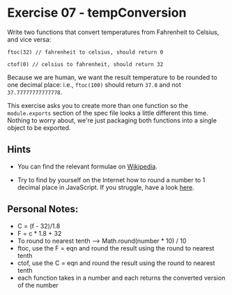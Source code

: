 # Exercise 07 - tempConversion

Write two functions that convert temperatures from Fahrenheit to Celsius, and vice versa:
```
ftoc(32) // fahrenheit to celsius, should return 0

ctof(0) // celsius to fahrenheit, should return 32
```

Because we are human, we want the result temperature to be rounded to one decimal place: i.e., `ftoc(100)` should return `37.8` and not `37.77777777777778`.

This exercise asks you to create more than one function so the `module.exports` section of the spec file looks a little different this time.  Nothing to worry about, we're just packaging both functions into a single object to be exported.

## Hints
- You can find the relevant formulae on [Wikipedia](https://en.wikipedia.org/wiki/Conversion_of_units_of_temperature).

- Try to find by yourself on the Internet how to round a number to 1 decimal place in JavaScript. If you struggle, have a look [here](https://stackoverflow.com/q/7342957/5433628).


## Personal Notes:
- C = (f - 32)/1.8
- F = c * 1.8 + 32
- To round to nearest tenth --> Math.round(number * 10) / 10 
- ftoc, use the F = eqn and round the result using the round to nearest tenth
- ctof, use the C = eqn and round the result using the round to nearest tenth
- each function takes in a number and each returns the converted version of the number

 